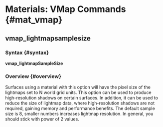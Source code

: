 # Materials: VMap Commands {#mat_vmap}
## vmap_lightmapsamplesize
### Syntax {#syntax}

**vmap_lightmapSampleSize <int>**

### Overview {#overview}

Surfaces using a material with this option will have the pixel size of
the lightmaps set to N world grid units. This option can be used to
produce high-resolution shadows on certain surfaces. In addition, it can
be used to reduce the size of lightmap data, where high-resolution
shadows are not required, gaining memory and performance benefits. The
default sample size is 8, smaller numbers increases lightmap resolution.
In general, you should stick with power of 2 values.